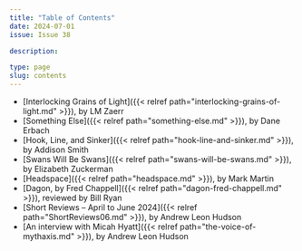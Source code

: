 ```yaml
---
title: "Table of Contents"
date: 2024-07-01
issue: Issue 38

description: 

type: page
slug: contents
---
```


- [Interlocking Grains of Light]({{< relref path="interlocking-grains-of-light.md" >}}), by LM Zaerr
- [Something Else]({{< relref path="something-else.md" >}}), by Dane Erbach
- [Hook, Line, and Sinker]({{< relref path="hook-line-and-sinker.md" >}}), by Addison Smith
- [Swans Will Be Swans]({{< relref path="swans-will-be-swans.md" >}}), by Elizabeth Zuckerman
- [Headspace]({{< relref path="headspace.md" >}}), by Mark Martin
- [Dagon, by Fred Chappell]({{< relref path="dagon-fred-chappell.md" >}}), reviewed by Bill Ryan
- [Short Reviews – April to June 2024]({{< relref path="ShortReviews06.md" >}}), by Andrew Leon Hudson
- [An interview with Micah Hyatt]({{< relref path="the-voice-of-mythaxis.md" >}}), by Andrew Leon Hudson
